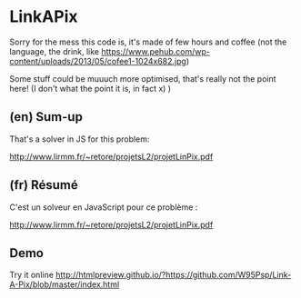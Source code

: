 # LinkAPix
Sorry for the mess this code is, it's made of few hours and coffee (not the language, the drink, like https://www.pehub.com/wp-content/uploads/2013/05/cofee1-1024x682.jpg)

Some stuff could be muuuch more optimised, that's really not the point here! (I don't what the point it is, in fact x) )

<!--- title Link-A-Pix --->
## (en) Sum-up
<!--- en --->
That's a solver in JS for this problem:

http://www.lirmm.fr/~retore/projetsL2/projetLinPix.pdf
<!--- /en --->
## (fr) Résumé
<!--- fr --->
C'est un solveur en JavaScript pour ce problème :

http://www.lirmm.fr/~retore/projetsL2/projetLinPix.pdf
<!--- /fr --->



## Demo
Try it online http://htmlpreview.github.io/?https://github.com/W95Psp/Link-A-Pix/blob/master/index.html
